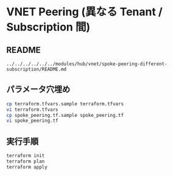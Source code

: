 VNET Peering (異なる Tenant / Subscription 間)
====

## README
`../../../../../../modules/hub/vnet/spoke-peering-different-subscription/README.md`

## パラメータ穴埋め

```sh
cp terraform.tfvars.sample terraform.tfvars
vi terraform.tfvars
cp spoke_peering.tf.sample spoke_peering.tf
vi spoke_peering.tf
```

## 実行手順

```sh
terraform init
terraform plan
terraform apply
```
